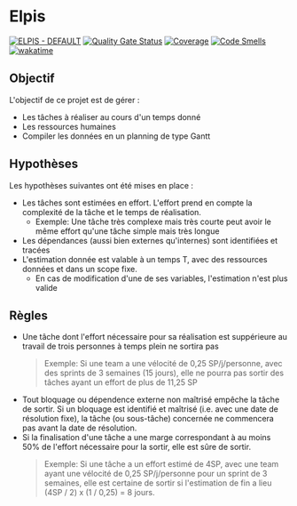 # Elpis
[![ELPIS - DEFAULT](https://github.com/Florian-Thauvin/elpis/actions/workflows/default.yml/badge.svg?branch=main)](https://github.com/Florian-Thauvin/elpis/actions/workflows/default.yml)
[![Quality Gate Status](https://sonarcloud.io/api/project_badges/measure?project=Florian-Thauvin_elpis&metric=alert_status)](https://sonarcloud.io/summary/new_code?id=Florian-Thauvin_elpis)
[![Coverage](https://sonarcloud.io/api/project_badges/measure?project=Florian-Thauvin_elpis&metric=coverage)](https://sonarcloud.io/summary/new_code?id=Florian-Thauvin_elpis)
[![Code Smells](https://sonarcloud.io/api/project_badges/measure?project=Florian-Thauvin_elpis&metric=code_smells)](https://sonarcloud.io/summary/new_code?id=Florian-Thauvin_elpis)
[![wakatime](https://wakatime.com/@15ce2ca2-0fda-4831-b2ed-a77a19032e3b/projects/vibbvbatrj.svg)](https://wakatime.com/@15ce2ca2-0fda-4831-b2ed-a77a19032e3b/projects/vibbvbatrj)

## Objectif

L'objectif de ce projet est de gérer : 
- Les tâches à réaliser au cours d'un temps donné
- Les ressources humaines
- Compiler les données en un planning de type Gantt

## Hypothèses

Les hypothèses suivantes ont été mises en place :
- Les tâches sont estimées en effort. L'effort prend en compte la complexité de la tâche et le temps de réalisation. 
  - Exemple: Une tâche très complexe mais très courte peut avoir le même effort qu'une tâche simple mais très longue
- Les dépendances (aussi bien externes qu'internes) sont identifiées et tracées
- L'estimation donnée est valable à un temps T, avec des ressources données et dans un scope fixe. 
  - En cas de modification d'une de ses variables, l'estimation n'est plus valide
  
## Règles 
- Une tâche dont l'effort nécessaire pour sa réalisation est suppérieure au travail de trois personnes à temps plein ne sortira pas
  > Exemple: Si une team a une vélocité de 0,25 SP/j/personne, avec des sprints de 3 semaines (15 jours), elle ne pourra pas sortir des tâches ayant un effort de plus de 11,25 SP
- Tout bloquage ou dépendence externe non maîtrisé empêche la tâche de sortir. Si un bloquage est identifié et maîtrisé (i.e. avec une date de résolution fixe), la tâche (ou sous-tâche) concernée ne commencera pas avant la date de résolution.
- Si la finalisation d'une tâche a une marge correspondant à au moins 50% de l'effort nécessaire pour la sortir, elle est sûre de sortir.
  > Exemple: Si une tâche a un effort estimé de 4SP, avec une team ayant une vélocité de 0,25 SP/j/personne pour un sprint de 3 semaines, elle est certaine de sortir si l'estimation de fin a lieu (4SP / 2) x (1 / 0,25) = 8 jours.
